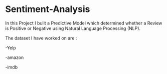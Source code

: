 # Sentiment-Analysis
In this Project I bulit a Predictive Model which determined whether a Review is Positive or Negative using Natural Language Processing (NLP).

The dataset I have worked on are :

-Yelp

-amazon

-imdb

